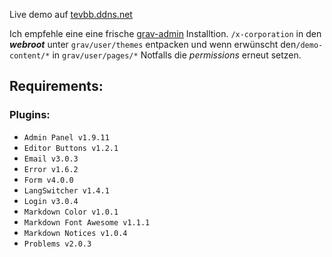 Live demo auf [tevbb.ddns.net](http://github.com)

Ich empfehle eine eine frische [grav-admin](https://getgrav.org/downloads) Installtion. `/x-corporation` in den _**webroot**_ unter `grav/user/themes` entpacken und wenn erwünscht den`/demo-content/*` in `grav/user/pages/*` Notfalls die _permissions_ erneut setzen.

## Requirements:

### Plugins:

* `Admin Panel v1.9.11`
* `Editor Buttons v1.2.1`
* `Email v3.0.3`
* `Error v1.6.2`
* `Form v4.0.0`
* `LangSwitcher v1.4.1`
* `Login v3.0.4`
* `Markdown Color v1.0.1`
* `Markdown Font Awesome v1.1.1`
* `Markdown Notices v1.0.4`
* `Problems v2.0.3`

